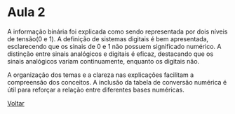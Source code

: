 # Aula 2

A informação binária foi explicada como sendo representada por dois níveis de tensão(0 e 1). A definição de sistemas digitais é bem apresentada, esclarecendo que os sinais de 0 e 1 não possuem significado numérico. A distinção entre sinais analógicos e digitais é eficaz, destacando que os sinais analógicos variam continuamente, enquanto os digitais não.


A organização dos temas e a clareza nas explicações facilitam a compreensão dos conceitos. A inclusão da tabela de conversão numérica é útil para reforçar a relação entre diferentes bases numéricas. 

      
[Voltar](../readme.md)







































